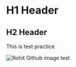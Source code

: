 # H1 Header
## H2 Header

This is test practice 


![Rohit Github image test](https://github.com/rohitshangle/skills-communicate-using-markdown/assets/92024983/7756bbfc-bd20-4cc7-a709-d66b59fc1041)



